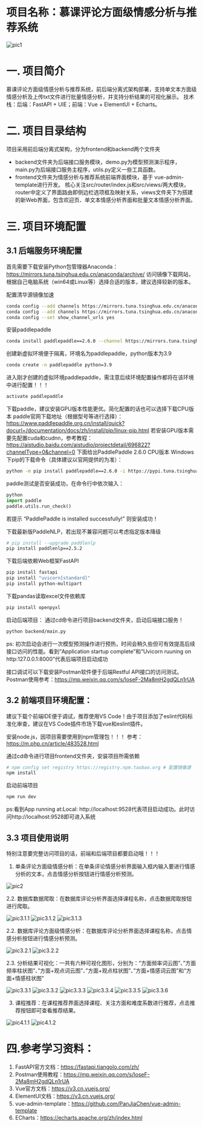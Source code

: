 # 项目名称：慕课评论方面级情感分析与推荐系统

![pic1](./pic/pic1.png)

# 一. 项目简介
慕课评论方面级情感分析与推荐系统，前后端分离式架构部署，支持单文本方面级情感分析及上传txt文件进行批量情感分析，并支持分析结果的可视化展示。
技术栈：后端：FastAPI + UIE；前端：Vue + ElementUI + Echarts。

# 二. 项目目录结构   

项目采用前后端分离式架构，分为frontend和backend两个文件夹

* backend文件夹为后端接口服务模块，demo.py为模型预测演示程序，main.py为后端接口服务主程序，utils.py定义一些工具函数。
* frontend文件夹为情感分析与推荐系统前端界面模块，基于 vue-admin-template进行开发。 核心关注src/router/index.js和src/views/两大模块，router中定义了界面路由即侧边栏选项框及映射关系，views文件夹下为搭建的新Web界面，包含欢迎页、单文本情感分析界面和批量文本情感分析界面。

# 三. 项目环境配置
## 3.1 后端服务环境配置

首先需要下载安装Python包管理器Anaconda：https://mirrors.tuna.tsinghua.edu.cn/anaconda/archive/
访问镜像下载网站，根据自己电脑系统（win64或Linux等）选择合适的版本，建议选择较新的版本。

配置清华源镜像加速

```bash
conda config --add channels https://mirrors.tuna.tsinghua.edu.cn/anaconda/pkgs/free/
conda config --add channels https://mirrors.tuna.tsinghua.edu.cn/anaconda/pkgs/main/
conda config --set show_channel_urls yes
```

安装paddlepaddle

```bash
conda install paddlepaddle==2.6.0 --channel https://mirrors.tuna.tsinghua.edu.cn/anaconda/cloud/Paddle/
```

创建新虚拟环境便于隔离，环境名为paddlepaddle，python版本为3.9

```bash
conda create -n paddlepaddle python=3.9
```

进入刚才创建的虚拟环境paddlepaddle，需注意后续环境配置操作都将在该环境中进行配置！！！

```bash
activate paddlepaddle
```

下载paddle，建议安装GPU版本性能更优。简化配置的话也可以选择下载CPU版本
paddle官网下载地址（根据型号等进行选择）：
https://www.paddlepaddle.org.cn/install/quick?docurl=/documentation/docs/zh/install/pip/linux-pip.html
若安装GPU版本需要先配置cuda和cudnn，参考教程：
https://aistudio.baidu.com/aistudio/projectdetail/696822?channelType=0&channel=0
下面给出PaddlePaddle 2.6.0 CPU版本 Windows下pip的下载命令（具体建议以官网提供的为准）：

```bash
python -m pip install paddlepaddle==2.6.0 -i https://pypi.tuna.tsinghua.edu.cn/simple
```

paddle测试是否安装成功，在命令行中依次输入：

```python
python
import paddle
paddle.utils.run_check()
```

若提示 “PaddlePaddle is installed successfully!” 则安装成功！

下载最新版PaddleNLP，若出现不兼容问题可以考虑指定版本降级

```bash
# pip install --upgrade paddlenlp
pip install paddlenlp==2.5.2
```

下载后端依赖Web框架FastAPI

```bash
pip install fastapi
pip install "uvicorn[standard]"
pip install python-multipart
```

下载pandas读取excel文件依赖库
```bash
pip install openpyxl
```

启动后端项目：
通过cd命令进行项目backend文件夹，启动后端接口服务！
```bash
python backend/main.py
```
ps:  初次启动会进行一次模型预测操作进行预热，时间会稍久些但可有效提高后续接口访问的性能。看到“Application startup complete”和“Uvicorn ruuning on http:127.0.0.1:8000”代表后端项目启动成功

接口调试可以下载安装Postman软件便于后端Restful API接口的访问测试。
Postman使用参考：https://mp.weixin.qq.com/s/IoseF-2Ma8mH2gdQLn1rUA

## 3.2  前端项目环境配置：

建议下载个前端IDE便于调试，推荐使用VS Code！由于项目添加了eslint代码标准化审查，建议在VS Code插件市场下载vue和eslint插件。

安装node.js，因项目需要使用到npm管理包！！！
参考：https://m.php.cn/article/483528.html

通过cd命令进行项目frontend文件夹，安装项目所需依赖
```bash
# npm config set registry https://registry.npm.taobao.org # 配置镜像源
npm install
```

启动前端项目
```bash
npm run dev
```
ps:看到App running at:Local: http://localhost:9528代表项目启动成功。此时访问http://localhost:9528即可进入系统

## 3.3 项目使用说明

特别注意要完整访问项目的话，前端和后端项目都要启动哦！！！

1. 单条评论方面级情感分析：在单条评论情感分析界面输入框内输入要进行情感分析的文本，点击情感分析按钮进行情感分析预测。

  ![pic2](./pic/pic2.png)

2.2. 数据库数据爬取：在数据库评论分析界面选择课程名称，点击数据爬取按钮进行爬取。

  ![pic3.1.1](./pic/pic3.1.1.png)
  ![pic3.1.2](./pic/pic3.1.2.png)
  ![pic3.1.3](./pic/pic3.1.3.png)

2.2. 数据库评论方面级情感分析：在数据库评论分析界面选择课程名称，点击情感分析按钮进行情感分析预测。

  ![pic3.2.1](./pic/pic3.2.1.png)
  ![pic3.2.2](./pic/pic3.2.2.png)

2.3. 分析结果可视化：一共有六种可视化图形，分别为：“方面频率词云图”、”方面频率柱状图”、”方面+观点词云图”、”方面+观点柱状图”、”方面+情感词云图”和”方面+情感柱状图”

  ![pic3.3.1](./pic/pic3.3.1.png)
  ![pic3.3.2](./pic/pic3.3.2.png)
  ![pic3.3.3](./pic/pic3.3.3.png)
  ![pic3.3.4](./pic/pic3.3.4.png)
  ![pic3.3.5](./pic/pic3.3.5.png)
  ![pic3.3.6](./pic/pic3.3.6.png)

3. 课程推荐：在课程推荐界面选择课程、关注方面和难度系数进行推荐，点击推荐按钮即可查看推荐结果。

  ![pic4.1.1](./pic/pic4.1.1.png)
  ![pic4.1.2](./pic/pic4.1.2.png)

# 四.参考学习资料：

1. FastAPI官方文档：https://fastapi.tiangolo.com/zh/
2. Postman使用教程：https://mp.weixin.qq.com/s/IoseF-2Ma8mH2gdQLn1rUA
3. Vue官方文档：https://v3.cn.vuejs.org/
4. ElementUI文档：https://v3.cn.vuejs.org/
5. vue-admin-template：https://github.com/PanJiaChen/vue-admin-template
6. ECharts：https://echarts.apache.org/zh/index.html




